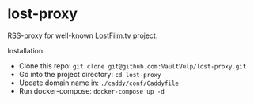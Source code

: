 # lost-proxy

RSS-proxy for well-known LostFilm.tv project.

Installation: 
* Clone this repo: `git clone git@github.com:VaultVulp/lost-proxy.git`
* Go into the project directory: `cd lost-proxy`
* Update domain name in: `./caddy/conf/Caddyfile`
* Run docker-compose: `docker-compose up -d`
